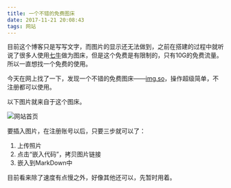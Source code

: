 ```yaml
---
title: 一个不错的免费图床
date: 2017-11-21 20:08:43
tags: 网站
---
```

目前这个博客只是写写文字，而图片的显示还无法做到，之前在搭建的过程中就听说了很多人使用[七牛](https://www.qiniu.com)做为图床，但是这个免费是有限制的，只有10G的免费流量。所以一直想找一个免费的使用。

今天在网上找了一下，发现一个不错的免费图床——[img.so](http://img.so)，操作超级简单，不注册都可以使用。

以下图片就来自于这个图床。

![网站首页](https://us1.myximage.com/2017/11/21/8c241f4ba4b090e5f5a219f87ac5c5a7.jpg)

要插入图片，在注册账号以后，只要三步就可以了：

1. 上传照片
2. 点击“嵌入代码”，拷贝图片链接
3. 嵌入到MarkDown中


目前看来除了速度有点慢之外，好像其他还可以，先暂时用着。